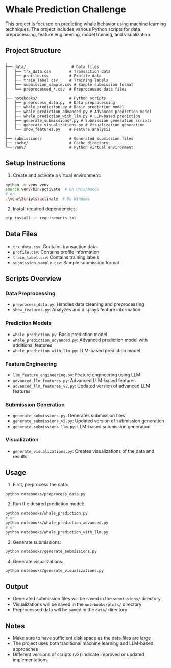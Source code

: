 # Whale Prediction Challenge

This project is focused on predicting whale behavior using machine learning techniques. The project includes various Python scripts for data preprocessing, feature engineering, model training, and visualization.

## Project Structure

```
.
├── data/                    # Data files
│   ├── trx_data.csv        # Transaction data
│   ├── profile.csv         # Profile data
│   ├── train_label.csv     # Training labels
│   ├── submission_sample.csv # Sample submission format
│   └── preprocessed_*.csv  # Preprocessed data files
│
├── notebooks/              # Python scripts
│   ├── preprocess_data.py  # Data preprocessing
│   ├── whale_prediction.py # Basic prediction model
│   ├── whale_prediction_advanced.py # Advanced prediction model
│   ├── whale_prediction_with_llm.py # LLM-based prediction
│   ├── generate_submissions*.py # Submission generation scripts
│   ├── generate_visualizations.py # Visualization generation
│   └── show_features.py    # Feature analysis
│
├── submissions/            # Generated submission files
├── cache/                  # Cache directory
└── venv/                   # Python virtual environment
```

## Setup Instructions

1. Create and activate a virtual environment:
```bash
python -m venv venv
source venv/bin/activate  # On Unix/macOS
# or
.\venv\Scripts\activate  # On Windows
```

2. Install required dependencies:
```bash
pip install -r requirements.txt
```

## Data Files

- `trx_data.csv`: Contains transaction data
- `profile.csv`: Contains profile information
- `train_label.csv`: Contains training labels
- `submission_sample.csv`: Sample submission format

## Scripts Overview

### Data Preprocessing
- `preprocess_data.py`: Handles data cleaning and preprocessing
- `show_features.py`: Analyzes and displays feature information

### Prediction Models
- `whale_prediction.py`: Basic prediction model
- `whale_prediction_advanced.py`: Advanced prediction model with additional features
- `whale_prediction_with_llm.py`: LLM-based prediction model

### Feature Engineering
- `llm_feature_engineering.py`: Feature engineering using LLM
- `advanced_llm_features.py`: Advanced LLM-based features
- `advanced_llm_features_v2.py`: Updated version of advanced LLM features

### Submission Generation
- `generate_submissions.py`: Generates submission files
- `generate_submissions_v2.py`: Updated version of submission generation
- `generate_submissions_llm.py`: LLM-based submission generation

### Visualization
- `generate_visualizations.py`: Creates visualizations of the data and results

## Usage

1. First, preprocess the data:
```bash
python notebooks/preprocess_data.py
```

2. Run the desired prediction model:
```bash
python notebooks/whale_prediction.py
# or
python notebooks/whale_prediction_advanced.py
# or
python notebooks/whale_prediction_with_llm.py
```

3. Generate submissions:
```bash
python notebooks/generate_submissions.py
```

4. Generate visualizations:
```bash
python notebooks/generate_visualizations.py
```

## Output

- Generated submission files will be saved in the `submissions/` directory
- Visualizations will be saved in the `notebooks/plots/` directory
- Preprocessed data will be saved in the `data/` directory

## Notes

- Make sure to have sufficient disk space as the data files are large
- The project uses both traditional machine learning and LLM-based approaches
- Different versions of scripts (v2) indicate improved or updated implementations
